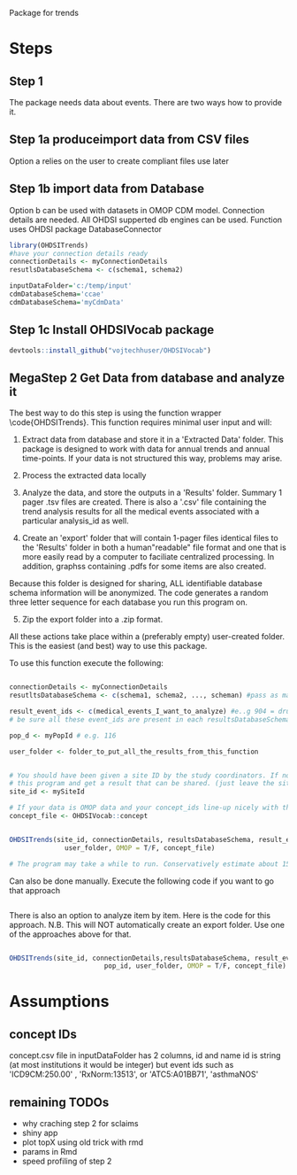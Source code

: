 Package for trends


# Steps
## Step 1

The package needs data about events. There are two ways how to provide it.

## Step 1a produceimport data from CSV files 

Option a relies on the user to create compliant files use later


## Step 1b import data from Database

Option b can be used with datasets in OMOP CDM model. Connection details are needed. 
All OHDSI supperted db engines can be used. Function uses OHDSI package DatabaseConnector


```r
library(OHDSITrends)
#have your connection details ready 
connectionDetails <- myConnectionDetails
resutlsDatabaseSchema <- c(schema1, schema2)

inputDataFolder='c:/temp/input'
cdmDatabaseSchema='ccae'
cdmDatabaseSchema='myCdmData'

```

## Step 1c Install OHDSIVocab package
```r
devtools::install_github("vojtechhuser/OHDSIVocab")
```

## MegaStep 2 Get Data from database and analyze it
The best way to do this step is using the function wrapper \code{OHDSITrends}. This function requires
minimal user input and will:

1. Extract data from database and store it in a 'Extracted Data' folder. This package is designed to work 
with data for annual trends and annual time-points. If your data is not structured this way, problems may arise. 

2. Process the extracted data locally

3. Analyze the data, and store the outputs in a 'Results' folder. Summary 1 pager .tsv files are created. There is also a '.csv' file containing the trend analysis results for all the medical events associated with a particular analysis_id as well.

4. Create an 'export' folder that will contain 1-pager files identical files to the 'Results' folder in both a human"readable" file format and one that is more easily read by a computer to faciliate centralized processing. In addition, graphss containing .pdfs for some items are also created. 

Because this folder is designed for sharing, ALL identifiable database schema information will be anonymized. The code generates a random three letter sequence for each database you run this program on. 

5. Zip the export folder into a .zip format. 

All these actions take place within a (preferably empty) user-created folder. This is the easiest (and best) way to use this package.

To use this function execute the following:

```r

connectionDetails <- myConnectionDetails
resutltsDatabaseSchema <- c(schema1, schema2, ..., scheman) #pass as many schema as you like

result_event_ids <- c(medical_events_I_want_to_analyze) #e..g 904 = drugExposure, 604 = procedures
# be sure all these event_ids are present in each resultsDatabaseSchema you pass to this function.

pop_d <- myPopId # e.g. 116

user_folder <- folder_to_put_all_the_results_from_this_function


# You should have been given a site ID by the study coordinators. If not, no matter. You can still run 
# this program and get a result that can be shared. (just leave the site_id blank or as NULL)
site_id <- mySiteId

# If your data is OMOP data and your concept_ids line-up nicely with the Athena concept_ids, then run this
concept_file <- OHDSIVocab::concept


OHDSITrends(site_id, connectionDetails, resultsDatabaseSchema, result_event_ids, pop_id = 116,
              user_folder, OMOP = T/F, concept_file)

# The program may take a while to run. Conservatively estimate about 15 minutes to process each database_schma you pass to the program. It may be slower or faster, depending on the size of the schema
```

Can also be done manually. Execute the following code if you want to go that approach

```r


```

There is also an option to analyze item by item. Here is the code for this approach.
N.B. This will NOT automatically create an export folder. Use one of the approaches above for that.

```r

OHDSITrends(site_id, connectionDetails,resultsDatabaseSchema, result_event_ids,
                        pop_id, user_folder, OMOP = T/F, concept_file)


```



# Assumptions

## concept IDs
concept.csv file in inputDataFolder has 2 columns, id and name
id is string  (at most institutions it would be integer)
but event ids such as 'ICD9CM:250.00' , 'RxNorm:13513', or 'ATC5:A01BB71', 'asthmaNOS'

## remaining TODOs
- why craching step 2 for sclaims
- shiny app
- plot topX using old trick with rmd
- params in Rmd 
- speed profiling of step 2

